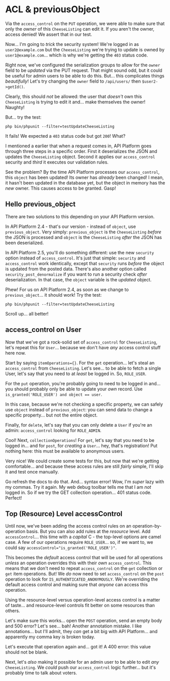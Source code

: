 # ACL & previousObject

Via the `access_control` on the `PUT` operation, we were able to make sure that
only the *owner* of this `CheeseListing` can edit it. If you aren't the owner,
access denied! We assert that in our test.

Now... I'm going to *trick* the security system! We're logged in as
`user2@example.com` but the `CheeseListing` we're trying to update is owned by
`user1@example.com`... which is why we're getting the `403` status code.

Right now, we've configured the serialization groups to allow for the `owner`
field to be *updated* via the PUT request. That might sound odd, but it could
be useful for admin users to be able to do this. But... this complicates things
*beautifully*! Let's try changing the `owner` field to `/api/users/` then
`$user2->getId()`.

Clearly, this should *not* be allowed: the user that *doesn't* own this `CheeseListing`
is trying to edit it and... make themselves the owner! Naughty!

But... try the test:

```terminal-silent
php bin/phpunit --filter=testUpdateCheeseListing
```

It fails! We expected a `403` status code but got `200`! What?

I mentioned a earlier that when a request comes in, API Platform goes through
three steps in a specific order. First it deserializes the JSON and updates the
`CheeseListing` object. Second it applies our `access_control` security and *third*
it executes our validation rules.

See the problem? By the time API Platform processes our `access_control`, this
`object` has been updated! Its owner has *already* been changed! I mean, it hasn't
been updated in the database yet, but the object in memory has the *new* owner.
This causes access to be granted. Gasp!

## Hello previous_object

There are two solutions to this depending on your API Platform version.

In API Platform 2.4 - that's our version - instead of `object`, use `previous_object`.
Very simply: `previous_object` is the `CheeseListing` *before* the JSON is
processed and `object` is the `CheeseListing` *after* the JSON has been deserialized.

In API Platform 2.5, you'll do something different: use the new `security` option
instead of `access_control`. It's just that simple: `security` and `access_control`
work identically, except that `security` runs *before* the object is updated from
the posted data. There's also another option called `security_post_denormalize`
if you want to run a security check *after* deserialization. In that case, the
`object` variable is the *updated* object.

Phew! For us on API Platform 2.4, as soon as we change to `previous_object`...
it should work! Try the test:

```terminal-silent
php bin/phpunit --filter=testUpdateCheeseListing
```

Scroll up... all better!

## access_control on User

Now that we've got a rock-solid set of `access_control` for `CheeseListing`, let's
repeat this for `User`... because we don't have *any* access control stuff here now.

Start by saying `itemOperations={}`. For the `get` operation... let's steal an
`access_control` from `CheeseListing`. Let's see... to be able to fetch a single
User, let's say that you need to at *least* be logged in. So, `ROLE_USER`.

For the `put` operation, you're probably going to need to be logged in and...
you should probably only be able to update your *own* record. Use
`is_granted('ROLE_USER') and object == user`.

In this case, because we're not checking a specific property, we can safely
use `object` instead of `previous_object`: you can send data to change a specific
property... but not the entire object.

Finally, for `delete`, let's say that you can only delete a `User` if you're an
admin: `access_control` looking for `ROLE_ADMIN`.

Cool! Next, `collectionOperations`! For `get`, let's say that you need to be
logged in... and for `post`, for *creating* a `User`... hey, that's registration!
Put nothing here: this must be available to anonymous users.

Very nice! We could create some tests for this, but now that we're getting
comfortable... and because these access rules are still *fairly* simple, I'll
skip it and test once manually.

Go refresh the docs to do that. And... syntax error! Wow, I'm *super* lazy with
my commas. Try it again. My web debug toolbar tells me that I am *not* logged in.
So if we try the GET collection operation... 401 status code. Perfect!

## Top (Resource) Level accessControl

Until now, we've been adding the access control rules on an operation-by-operation
basis. But you can also add rules at the *resource* level. Add `accessControl`...
this time with a *capital* C - the top-level options are camel case. A few of
our operations require `ROLE_USER`... so, if we want to, we could say
`accessControl="is_granted('ROLE_USER')"`.

This becomes the *default* access control that will be used for all operations
*unless* an operation overrides this with their *own* `access_control`. This
means that we don't need to repeat `access_control` on the `get` collection or
`get` item operations. But! We *do* now need to set `access_control` on the `post`
operation to look for `IS_AUTHENTICATED_ANONYMOUSLY`. We're overriding the
default access control and making sure that *anyone* can access this operation.

Using the resource-level versus operation-level access control is a matter of
taste... and resource-level controls fit better on some resources than others.

Let's make sure this works... open the `POST` operation, send an empty body and
500 error? Let's see... bah! Another annotation mistake. I like annotations... but
I'll admit, they *can* get a bit big with API Platform... and apparently my comma
key is broken today.

Let's execute that operation again and... got it! A 400 error: this value should
not be blank.

Next, let's *also* making it possible for an admin user to be able to edit
*any* `CheeseListing`. We *could* push our `access_control` logic further...
but it's probably time to talk about voters.
